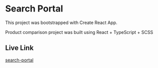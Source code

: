 # Search Portal

This project was bootstrapped with Create React App.

Product comparison project was built using React + TypeScript + SCSS

## Live Link

[search-portal](https://search-portal.netlify.app/)
